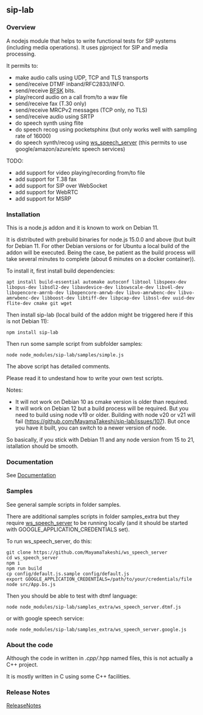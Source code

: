 ## sip-lab

### Overview

A nodejs module that helps to write functional tests for SIP systems (including media operations).
It uses pjproject for SIP and media processing.

It permits to:
  - make audio calls using UDP, TCP and TLS transports
  - send/receive DTMF inband/RFC2833/INFO.
  - send/receive [BFSK](https://en.wikipedia.org/wiki/Frequency-shift_keying) bits.
  - play/record audio on a call from/to a wav file
  - send/receive fax (T.30 only)
  - send/receive MRCPv2 messages (TCP only, no TLS)
  - send/receive audio using SRTP
  - do speech synth using flite
  - do speech recog using pocketsphinx (but only works well with sampling rate of 16000)
  - do speech synth/recog using [ws_speech_server](https://github.com/MayamaTakeshi/ws_speech_server) (this permits to use google/amazon/azure/etc speech services)

TODO:
  - add support for video playing/recording from/to file
  - add support for T.38 fax
  - add support for SIP over WebSocket
  - add support for WebRTC
  - add support for MSRP

### Installation

This is a node.js addon and it is known to work on Debian 11.

It is distributed with prebuild binaries for node.js 15.0.0 and above (but built for Debian 11. For other Debian versions or for Ubuntu a local build of the addon will be executed. Being the case, be patient as the build process will take several minutes to complete (about 6 minutes on a docker container)). 

To install it, first install build dependencies:
```
apt install build-essential automake autoconf libtool libspeex-dev libopus-dev libsdl2-dev libavdevice-dev libswscale-dev libv4l-dev libopencore-amrnb-dev libopencore-amrwb-dev libvo-amrwbenc-dev libvo-amrwbenc-dev libboost-dev libtiff-dev libpcap-dev libssl-dev uuid-dev flite-dev cmake git wget
```

Then install sip-lab (local build of the addon might be triggered here if this is not Debian 11):
```
npm install sip-lab
```

Then run some sample script from subfolder samples:
```
node node_modules/sip-lab/samples/simple.js
```

The above script has detailed comments. 

Please read it to undestand how to write your own test scripts.

Notes:
  - It will not work on Debian 10 as cmake version is older than required.
  - It will work on Debian 12 but a build process will be required. But you need to build using node v19 or older. Building with node v20 or v21 will fail (https://github.com/MayamaTakeshi/sip-lab/issues/107). But once you have it built, you can switch to a newer version of node.

So basically, if you stick with Debian 11 and any node version from 15 to 21, istallation should be smooth.

### Documentation

See [Documentation](https://github.com/MayamaTakeshi/sip-lab/blob/master/DOC.md)

### Samples

See general sample scripts in folder samples.

There are additional samples scripts in folder samples_extra but they require [ws_speech_server](https://github.com/MayamaTakeshi/ws_speech_server) to be running locally (and it should be started with GOOGLE_APPLICATION_CREDENTIALS set).

To run ws_speech_server, do this:
```
git clone https://github.com/MayamaTakeshi/ws_speech_server
cd ws_speech_server
npm i
npm run build
cp config/default.js.sample config/default.js
export GOOGLE_APPLICATION_CREDENTIALS=/path/to/your/credentials/file
node src/App.bs.js
```

Then you should be able to test with dtmf language:
```
node node_modules/sip-lab/samples_extra/ws_speech_server.dtmf.js
```
or with google speech service:
```
node node_modules/sip-lab/samples_extra/ws_speech_server.google.js
```


### About the code

Although the code in written in *.cpp/*.hpp named files, this is not actually a C++ project.

It is mostly written in C using some C++ facilities.

### Release Notes

[ReleaseNotes](https://github.com/MayamaTakeshi/sip-lab/blob/master/RELEASE_NOTES.md)


